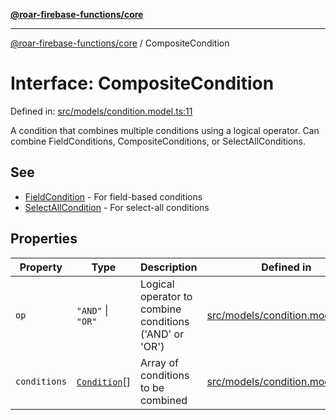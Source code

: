 [**@roar-firebase-functions/core**](../README.md)

---

[@roar-firebase-functions/core](../README.md) / CompositeCondition

# Interface: CompositeCondition

Defined in: [src/models/condition.model.ts:11](src/src/models/condition.model.ts#11)

A condition that combines multiple conditions using a logical operator.
Can combine FieldConditions, CompositeConditions, or SelectAllConditions.

## See

- [FieldCondition](FieldCondition.md) - For field-based conditions
- [SelectAllCondition](../type-aliases/SelectAllCondition.md) - For select-all conditions

## Properties

| Property                             | Type                                          | Description                                            | Defined in                                                               |
| ------------------------------------ | --------------------------------------------- | ------------------------------------------------------ | ------------------------------------------------------------------------ |
| <a id="op"></a> `op`                 | `"AND"` \| `"OR"`                             | Logical operator to combine conditions ('AND' or 'OR') | [src/models/condition.model.ts:13](src/src/models/condition.model.ts#13) |
| <a id="conditions"></a> `conditions` | [`Condition`](../type-aliases/Condition.md)[] | Array of conditions to be combined                     | [src/models/condition.model.ts:16](src/src/models/condition.model.ts#16) |
